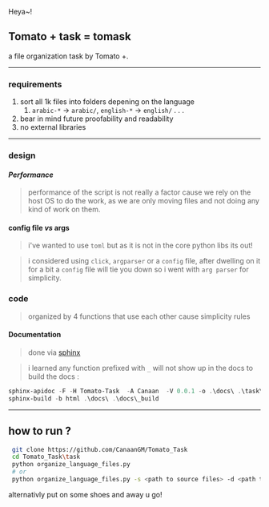 Heya~!

## Tomato + task = tomask

a file organization task by Tomato +.

---

### requirements

1. sort all 1k files into folders depening on the language
    1. `arabic-*` -> `arabic/`, `english-*` -> `english/` . . .
1. bear in mind future proofability and readability
1. no external libraries

---

### design

#### ***Performance***
>
>performance of the script is not really a factor cause we rely on the host OS to do the work, as we are only moving files and not doing any kind of work on them.

#### **config file** *vs* **args**
>
> i've wanted to use `toml` but as it is not in the core python libs its out!

> i considered using `click`, `argparser` or a `config` file, after dwelling on it for a bit a `config` file will tie you down so i went with `arg parser` for simplicity.

### **code**
>
> organized by 4 functions that use each other cause simplicity rules

#### **Documentation**
>

> done via [sphinx](https://www.sphinx-doc.org/en/master/usage/quickstart.html)

> i learned any function prefixed with `_` will not show up in the docs
to build the docs :

```powershell
sphinx-apidoc -F -H Tomato-Task  -A Canaan  -V 0.0.1 -o .\docs\ .\task\
sphinx-build -b html .\docs\ .\docs\_build
```

---

## how to run ?

```bash
 git clone https://github.com/CanaanGM/Tomato_Task
 cd Tomato_Task\task
 python organize_language_files.py 
 # or
 python organize_language_files.py -s <path to source files> -d <path to where to organize>

```

alternativly put on some shoes and away u go!
